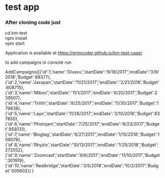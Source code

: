 # test app

### After cloning code just 

cd km-test  
npm install  
npm start  

Application is available at https://grimcoder.github.io/km-test-case/

to add campaigns in console run

AddCampaigns([{'id':1,'name':'Divavu','startDate':'9/19/2017','endDate':'3/9/2018','Budget':88377},
{'id':2,'name':'Jaxspan','startDate':'11/21/2017','endDate':'2/21/2018','Budget':608715},
{'id':3,'name':'Miboo','startDate':'11/1/2017','endDate':'6/20/2017','Budget':239507},
{'id':4,'name':'Trilith','startDate':'8/25/2017','endDate':'11/30/2017','Budget':179838},
{'id':5,'name':'Layo','startDate':'11/28/2017','endDate':'3/10/2018','Budget':837850},
{'id':6,'name':'Photojam','startDate':'7/25/2017','endDate':'6/23/2017','Budget':858131},
{'id':7,'name':'Blogtag','startDate':'6/27/2017','endDate':'1/15/2018','Budget':109078},
{'id':8,'name':'Rhyzio','startDate':'10/13/2017','endDate':'1/25/2018','Budget':272552},
{'id':9,'name':'Zoomcast','startDate':'9/6/2017','endDate':'11/10/2017','Budget':301919},
{'id':10,'name':'Realbridge','startDate':'3/5/2018','endDate':'10/2/2017','Budget':505602}]
)
